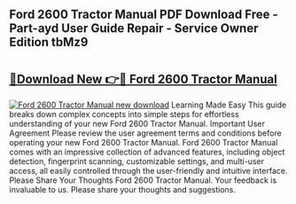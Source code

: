 ## Ford 2600 Tractor Manual PDF Download Free - Part-ayd User Guide Repair - Service Owner Edition tbMz9

# <h2><a href="http://bc33155.oget.top/?id=Ford+2600+Tractor+Manual">🔗Download New 👉🔴 Ford 2600 Tractor Manual</a></h2>

[![Ford 2600 Tractor Manual new download](https://i.imgur.com/5g1atiW.png)](http://bc33155.oget.top/?id=Ford+2600+Tractor+Manual)
Learning Made Easy This guide breaks down complex concepts into simple steps for effortless understanding of your new Ford 2600 Tractor Manual. Important User Agreement Please review the user agreement terms and conditions before operating your new Ford 2600 Tractor Manual. Ford 2600 Tractor Manual comes with an impressive collection of advanced features, including object detection, fingerprint scanning, customizable settings, and multi-user access, all easily controlled through the user-friendly and intuitive interface. Please Share Your Thoughts Ford 2600 Tractor Manual. Your feedback is invaluable to us. Please share your thoughts and suggestions.
